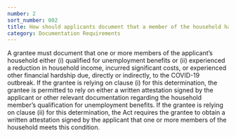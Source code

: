 ```yaml
---
number: 2
sort_number: 002
title: How should applicants document that a member of the household has qualified for unemployment benefits, experienced a reduction in income, incurred significant costs, or experienced other financial hardship due to the COVID-19 outbreak?
category: Documentation Requirements
---
```



A grantee must document that one or more members of the applicant’s household either (i) qualified for unemployment benefits or (ii) experienced a reduction in household income, incurred significant costs, or experienced other financial hardship due, directly or indirectly, to the COVID-19 outbreak. If the grantee is relying on clause (i) for this determination, the grantee is permitted to rely on either a written attestation signed by the applicant or other relevant documentation regarding the household member’s qualification for unemployment benefits. If the grantee is relying on clause (ii) for this determination, the Act requires the grantee to obtain a written attestation signed by the applicant that one or more members of the household meets this condition. 